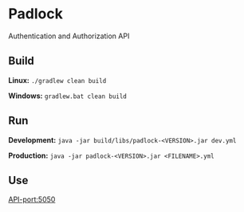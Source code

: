 # Padlock

Authentication and Authorization API

## Build

**Linux:**   `./gradlew clean build`

**Windows:** `gradlew.bat clean build`

## Run

**Development:** `java -jar build/libs/padlock-<VERSION>.jar dev.yml`

**Production:** `java -jar padlock-<VERSION>.jar <FILENAME>.yml`

## Use

[API-port:5050](http://localhost:5050)
